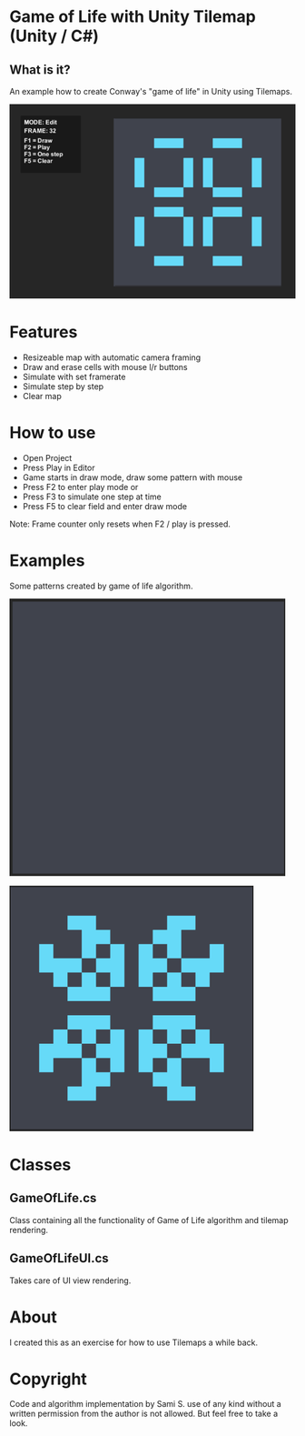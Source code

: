 # Game of Life with Unity Tilemap (Unity / C#)

## What is it?

An example how to create Conway's "game of life" in Unity using Tilemaps.

![Game of life image 1](/doc/game_of_life_0.png)

# Features
* Resizeable map with automatic camera framing
* Draw and erase cells with mouse l/r buttons
* Simulate with set framerate
* Simulate step by step
* Clear map

# How to use
* Open Project
* Press Play in Editor
* Game starts in draw mode, draw some pattern with mouse
* Press F2 to enter play mode or
* Press F3 to simulate one step at time
* Press F5 to clear field and enter draw mode

Note: Frame counter only resets when F2 / play is pressed.


# Examples

Some patterns created by game of life algorithm.

![Game of life image 2](/doc/game_of_life_1.gif)

![Game of life image 3](/doc/game_of_life_2.gif)


# Classes

## GameOfLife.cs
Class containing all the functionality of Game of Life algorithm and tilemap rendering.

## GameOfLifeUI.cs
Takes care of UI view rendering.


# About
I created this as an exercise for how to use Tilemaps a while back.

# Copyright
Code and algorithm implementation by Sami S. use of any kind without a written permission from the author is not allowed. But feel free to take a look.
